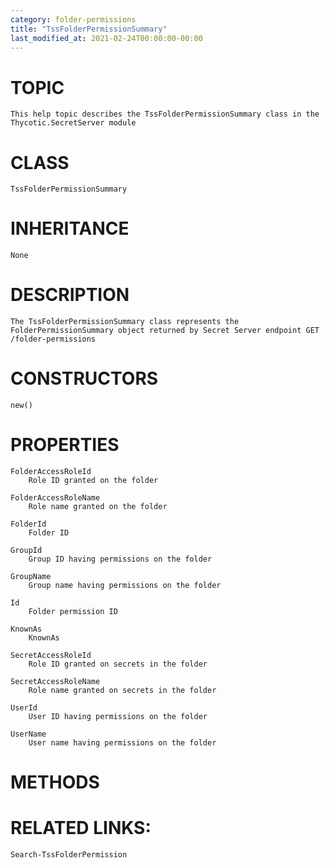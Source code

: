 ```yaml
---
category: folder-permissions
title: "TssFolderPermissionSummary"
last_modified_at: 2021-02-24T00:00:00-00:00
---
```


# TOPIC
    This help topic describes the TssFolderPermissionSummary class in the Thycotic.SecretServer module

# CLASS
    TssFolderPermissionSummary

# INHERITANCE
    None

# DESCRIPTION
    The TssFolderPermissionSummary class represents the FolderPermissionSummary object returned by Secret Server endpoint GET /folder-permissions

# CONSTRUCTORS
    new()

# PROPERTIES
    FolderAccessRoleId
        Role ID granted on the folder

    FolderAccessRoleName
        Role name granted on the folder

    FolderId
        Folder ID

    GroupId
        Group ID having permissions on the folder

    GroupName
        Group name having permissions on the folder

    Id
        Folder permission ID

    KnownAs
        KnownAs

    SecretAccessRoleId
        Role ID granted on secrets in the folder

    SecretAccessRoleName
        Role name granted on secrets in the folder

    UserId
        User ID having permissions on the folder

    UserName
        User name having permissions on the folder

# METHODS

# RELATED LINKS:
    Search-TssFolderPermission